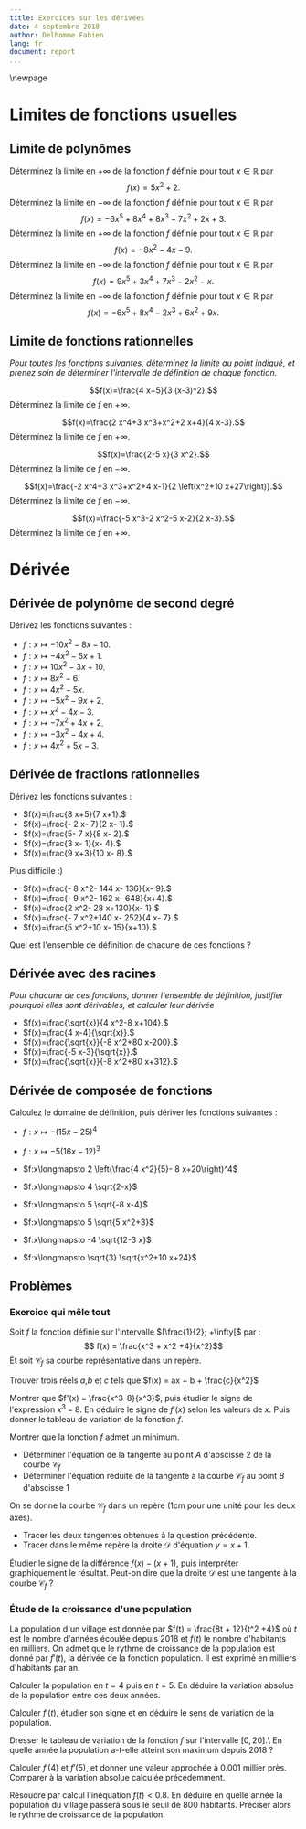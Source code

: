 ```yaml
---
title: Exercices sur les dérivées
date: 4 septembre 2018
author: Delhomme Fabien
lang: fr
document: report
...
```


\newpage 

# Limites de fonctions usuelles

## Limite de polynômes

Déterminez la limite en $+\infty$ de la fonction $f$ définie pour tout $x\in\mathbb R$ par $$f(x)=5 x^2+2.$$
Déterminez la limite en $-\infty$ de la fonction $f$ définie pour tout $x\in\mathbb R$ par $$f(x)=-6 x^5+8 x^4+8 x^3-7 x^2+2 x+3.$$
Déterminez la limite en $+\infty$ de la fonction $f$ définie pour tout $x\in\mathbb R$ par $$f(x)=-8 x^2-4 x-9.$$
Déterminez la limite en $-\infty$ de la fonction $f$ définie pour tout $x\in\mathbb R$ par $$f(x)=9 x^5+3 x^4+7 x^3-2 x^2-x.$$
Déterminez la limite en $-\infty$ de la fonction $f$ définie pour tout $x\in\mathbb R$ par $$f(x)=-6 x^5+8 x^4-2 x^3+6 x^2+9 x.$$

## Limite de fonctions rationnelles 

_Pour toutes les fonctions suivantes, déterminez la limite au point indiqué, et
prenez soin de déterminer l'intervalle de définition de chaque fonction._

  $$f(x)=\frac{4 x+5}{3 (x-3)^2}.$$
Déterminez la limite de $f$ en $+\infty$.

  $$f(x)=\frac{2 x^4+3 x^3+x^2+2 x+4}{4 x-3}.$$
Déterminez la limite de $f$ en $+\infty$.

  $$f(x)=\frac{2-5 x}{3 x^2}.$$
Déterminez la limite de $f$ en $-\infty$.

  $$f(x)=\frac{-2 x^4+3 x^3+x^2+4 x-1}{2 \left(x^2+10 x+27\right)}.$$
Déterminez la limite de $f$ en $-\infty$.

  $$f(x)=\frac{-5 x^3-2 x^2-5 x-2}{2 x-3}.$$
Déterminez la limite de $f$ en $+\infty$.

# Dérivée 

## Dérivée de polynôme de second degré

Dérivez les fonctions suivantes :

  - $f:x\longmapsto - 10 x^2- 8 x- 10$.
  - $f:x\longmapsto - 4 x^2- 5 x+1$.
  - $f:x\longmapsto 10 x^2- 3 x+10$.
  - $f:x\longmapsto 8 x^2- 6$.
  - $f:x\longmapsto 4 x^2- 5 x$.
  - $f:x\longmapsto - 5 x^2- 9 x+2$.
  - $f:x\longmapsto x^2- 4 x- 3$.
  - $f:x\longmapsto - 7 x^2+4 x+2$.
  - $f:x\longmapsto - 3 x^2- 4 x+4$.
  - $f:x\longmapsto 4 x^2+5 x- 3$.

## Dérivée de fractions rationnelles

Dérivez les fonctions suivantes :
 
  - $f(x)=\frac{8 x+5}{7 x+1}.$
  - $f(x)=\frac{- 2 x- 7}{2 x- 1}.$
  - $f(x)=\frac{5- 7 x}{8 x- 2}.$
  - $f(x)=\frac{3 x- 1}{x- 4}.$
  - $f(x)=\frac{9 x+3}{10 x- 8}.$

Plus difficile :)

  - $f(x)=\frac{- 8 x^2- 144 x- 136}{x- 9}.$
  - $f(x)=\frac{- 9 x^2- 162 x- 648}{x+4}.$
  - $f(x)=\frac{2 x^2- 28 x+130}{x- 1}.$
  - $f(x)=\frac{- 7 x^2+140 x- 252}{4 x- 7}.$
  - $f(x)=\frac{5 x^2+10 x- 15}{x+10}.$

Quel est l'ensemble de définition de chacune de ces fonctions ?

## Dérivée avec des racines

_Pour chacune de ces fonctions, donner l'ensemble de définition, justifier
pourquoi elles sont dérivables, et calculer leur dérivée_

  - $f(x)=\frac{\sqrt{x}}{4 x^2-8 x+104}.$
  - $f(x)=\frac{4 x-4}{\sqrt{x}}.$
  - $f(x)=\frac{\sqrt{x}}{-8 x^2+80 x-200}.$
  - $f(x)=\frac{-5 x-3}{\sqrt{x}}.$
  - $f(x)=\frac{\sqrt{x}}{-8 x^2+80 x+312}.$

## Dérivée de composée de fonctions

Calculez le domaine de définition, puis dériver les fonctions suivantes :

  - $f:x\longmapsto - (15 x- 25)^4$
  - $f:x\longmapsto - 5 (16 x- 12)^3$ 
  - $f:x\longmapsto 2 \left(\frac{4 x^2}{5}- 8 x+20\right)^4$ 

  - $f:x\longmapsto 4 \sqrt{2-x}$ 
  - $f:x\longmapsto 5 \sqrt{-8 x-4}$ 
  - $f:x\longmapsto 5 \sqrt{5 x^2+3}$ 
  - $f:x\longmapsto -4 \sqrt{12-3 x}$ 
  - $f:x\longmapsto \sqrt{3} \sqrt{x^2+10 x+24}$ 

## Problèmes

### Exercice qui mêle tout 
Soit $f$ la fonction définie sur l'intervalle $[\frac{1}{2}; +\infty[$ par :
  $$ f(x) = \frac{x^3 + x^2 +4}{x^2}$$
Et soit $\mathcal{C}_f$ sa courbe représentative dans un repère.

Trouver trois réels $a$,$b$ et $c$ tels que $f(x) = ax + b + \frac{c}{x^2}$

Montrer que $f'(x) = \frac{x^3-8}{x^3}$, puis étudier le signe de l'expression
$x^3 -8$. En déduire le signe de $f'(x)$ selon les valeurs de $x$. Puis donner
le tableau de variation de la fonction $f$.

Montrer que la fonction $f$ admet un minimum.

  - Déterminer l'équation de la tangente au point $A$ d'abscisse 2 de la courbe
      $\mathcal{C}_f$
  - Déterminer l'équation réduite de la tangente à la courbe $\mathcal{C}_f$
      au point $B$ d'abscisse 1

On se donne la courbe $\mathcal{C}_f$ dans un repère (1cm pour une unité pour
les deux axes).

  - Tracer les deux tangentes obtenues à la question précédente.
  - Tracer dans le même repère la droite $\mathcal{D}$ d'équation $y = x +1$.

Étudier le signe de la différence $f(x) - (x+1)$, puis interpréter graphiquement
le résultat. Peut-on dire que la droite $\mathcal{D}$ est une tangente à la
courbe $\mathcal{C}_f$ ?

### Étude de la croissance d'une population

La population d'un village est donnée par $f(t) = \frac{8t + 12}{t^2 +4}$ où $t$
est le nombre d'années écoulée depuis $2018$ et $f(t)$ le nombre d'habitants en
milliers. On admet que le rythme de croissance de la population est donné par
$f'(t)$, la dérivée de la fonction population. Il est exprimé en milliers
d'habitants par an.

Calculer la population en $t = 4$ puis en $t = 5$. En déduire la variation
absolue de la population entre ces deux années.

Calculer $f'(t)$, étudier son signe et en déduire le sens de variation de la
population.

Dresser le tableau de variation de la fonction $f$ sur l'intervalle $[0, 20]$.\\
En quelle année la population a-t-elle atteint son maximum depuis 2018 ?

Calculer $f'(4)$ et $f'(5)$, et donner une valeur approchée à $0.001$ millier
près. Comparer à la variation absolue calculée précédemment.

Résoudre par calcul l'inéquation $f(t) < 0.8$. En déduire en quelle année la
population du village passera sous le seuil de 800 habitants. Préciser alors le
rythme de croissance de la population.

